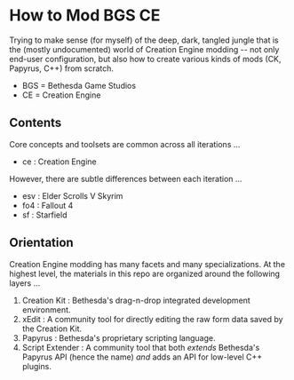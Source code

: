 # How to Mod BGS CE

Trying to make sense (for myself) of the deep, dark, tangled jungle that is the (mostly undocumented) world of Creation Engine modding -- not only end-user configuration, but also how to create various kinds of mods (CK, Papyrus, C++) from scratch.

- BGS = Bethesda Game Studios
- CE = Creation Engine

## Contents

Core concepts and toolsets are common across all iterations ...

- ce : Creation Engine

However, there are subtle differences between each iteration ...

- esv : Elder Scrolls V Skyrim
- fo4 : Fallout 4
- sf : Starfield

## Orientation

Creation Engine modding has many facets and many specializations.
At the highest level, the materials in this repo are organized around the following layers ...

1. Creation Kit : Bethesda's drag-n-drop integrated development environment.
2. xEdit : A community tool for directly editing the raw form data saved by the Creation Kit.
3. Papyrus : Bethesda's proprietary scripting language.
4. Script Extender : A community tool that both _extends_ Bethesda's Papyrus API (hence the name) _and_ adds an API for low-level C++ plugins.
